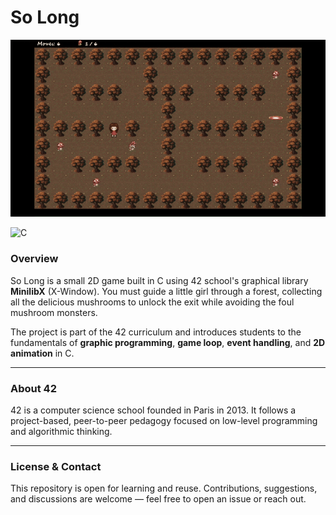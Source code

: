 # So Long

![So Long gameplay](textures/game.gif)

![C](https://img.shields.io/badge/language-C-blue.svg)

### Overview

So Long is a small 2D game built in C using 42 school's graphical library **MinilibX** (X-Window). You must guide a little girl through a forest, collecting all the delicious mushrooms to unlock the exit while avoiding the foul mushroom monsters.

The project is part of the 42 curriculum and introduces students to the fundamentals of **graphic programming**, **game loop**, **event handling**, and **2D animation** in C.

---
### About 42

42 is a computer science school founded in Paris in 2013. It follows a project-based, peer-to-peer pedagogy focused on low-level programming and algorithmic thinking.

---
### License & Contact

This repository is open for learning and reuse. Contributions, suggestions, and discussions are welcome — feel free to open an issue or reach out.
